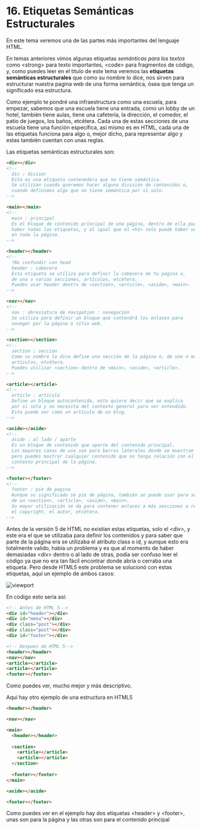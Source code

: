 # 16. Etiquetas Semánticas Estructurales

En este tema veremos una de las partes más importantes del lenguaje HTML.

En temas anteriores vimos algunas etiquetas *semánticas para los textos* como <span class="code">&lt;strong></span> para texto importantes, <span class="code">&lt;code></span> para fragmentos de código, y, como puedes leer en el titulo de este tema veremos las **etiquetas semánticas estructurales** que como su nombre lo dice, nos sirven para estructurar nuestra pagina web de una forma semántica, ósea que tenga un significado esa estructura.

Como ejemplo te pondré una infraestructura como una escuela, para empezar, sabemos que una escuela tiene una entrada, como un lobby de un hotel, también tiene aulas, tiene una cafetería, la dirección, el comedor, el patio de juegos, los baños, etcétera. Cada una de estas secciones de una escuela tiene una función específica, así mismo es en HTML, cada una de las etiquetas funciona para algo o, mejor dicho, para representar algo y estas también cuentan con unas reglas.

Las etiquetas semánticas estructurales son:

```html
<div></div>
<!--
  div : divisor
  Esta es una etiqueta contenedora que no tiene semántica.
  Se utilizan cuando queremos hacer alguna división de contenidos o,
  cuando definimos algo que no tiene semántica por sí solo.
-->

<main></main>
<!--
  main : principal
  Es el bloque de contenido principal de una página, dentro de ella puede
  haber todas las etiquetas, y al igual que el <h1> solo puede haber un main
  en toda la página.
-->

<header></header>
<!--
  !No confundir con head
  header : cabecera
  Esta etiqueta se utiliza para definir la cabecera de tu página o,
  de una o varias secciones, artículos, etcétera.
  Puedes usar header dentro de <section>, <article>, <aside>, <main>.
-->

<nav></nav>
<!--
  nav : abreviatura de navigation : navegación
  Se utiliza para definir un bloque que contendrá los enlaces para
  navegar por la página o sitio web.
-->

<section></section>
<!--
  section : seccion
  Como su nombre lo dice define una sección de la página o, de uno o mas
  artículos, etcétera.
  Puedes utilizar <section> dentro de <main>, <aside>, <article>.
-->

<article></article>
<!--
  article : articulo
  Define un bloque autocontenido, esto quiere decir que se explica
  por si solo y no necesita del contexto general para ser entendido.
  Esto puede ser como un artículo de un blog.
-->

<aside></aside>
<!--
  aside : al lado / aparte
  Es un bloque de contenido que aparte del contenido principal.
  Los mayores casos de uso son para barras laterales donde se muestran anuncios,
  pero puedes mostrar cualquier contenido que no tenga relación con el
  contexto principal de la página.
-->

<footer></footer>
<!--
  footer : pie de pagina
  Aunque su significado se pie de página, también se puede usar para ser el pie
  de un <section>, <article>, <aside>, <main>.
  Su mayor utilización se da para contener enlaces a más secciones o redes sociales,
  el copyright, el autor, etcétera.
-->
```

Antes de la versión 5 de HTML no existían estas etiquetas, solo el <span class="code">&lt;div></span>, y este era el que se utilizaba para definir los contenidos y para saber que parte de la página era se utilizaba el atributo <span class="code">class</span> o <span class="code">id</span>, y aunque esto era totalmente valido, había un problema y es que al momento de haber demasiadas <span class="code">&lt;div></span> dentro o al lado de otras, podía ser confuso leer el código ya que no era tan fácil encontrar donde abría o cerraba una etiqueta.
Pero desde HTML5 este problema se solucionó con estas etiquetas, aquí un ejemplo de ambos casos:

<img loading="lazy" src="https://i.postimg.cc/85vhrPcG/etiquetas-semanticas-estructurales.png" alt="viewport" title="HTML1-4 VS HTML5">

En código esto sería así:

```html
<!-- Antes de HTML 5-->
<div id="header"></div>
<div id="menu"></div>
<div class="post"></div>
<div class="post"></div>
<div id="footer"></div>

<!-- Despues de HTML 5-->
<header></header>
<nav></nav>
<article></article>
<article></article>
<footer></footer>
```

Como puedes ver, mucho mejor y más descriptivo.

Aquí hay otro ejemplo de una estructura en HTML5

```html
<header></header>

<nav></nav>

<main>
  <header></header>
  
  <section>
    <article></article>
    <article></article>
  </section>
  
  <footer></footer>
</main>

<aside></aside>

<footer></footer>
```

Como puedes ver en el ejemplo hay dos etiquetas <span class="code">&lt;header></span> y <span class="code">&lt;footer></span>, unas son para la página y las otras son para el contenido principal